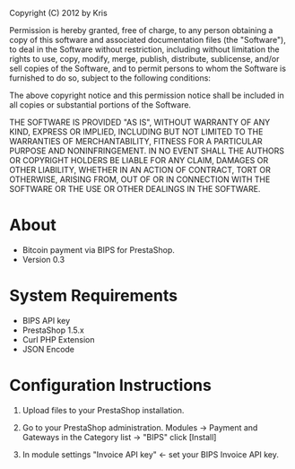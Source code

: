Copyright (C) 2012 by Kris

Permission is hereby granted, free of charge, to any person obtaining a copy
of this software and associated documentation files (the "Software"), to deal
in the Software without restriction, including without limitation the rights
to use, copy, modify, merge, publish, distribute, sublicense, and/or sell
copies of the Software, and to permit persons to whom the Software is
furnished to do so, subject to the following conditions:

The above copyright notice and this permission notice shall be included in
all copies or substantial portions of the Software.

THE SOFTWARE IS PROVIDED "AS IS", WITHOUT WARRANTY OF ANY KIND, EXPRESS OR
IMPLIED, INCLUDING BUT NOT LIMITED TO THE WARRANTIES OF MERCHANTABILITY,
FITNESS FOR A PARTICULAR PURPOSE AND NONINFRINGEMENT. IN NO EVENT SHALL THE
AUTHORS OR COPYRIGHT HOLDERS BE LIABLE FOR ANY CLAIM, DAMAGES OR OTHER
LIABILITY, WHETHER IN AN ACTION OF CONTRACT, TORT OR OTHERWISE, ARISING FROM,
OUT OF OR IN CONNECTION WITH THE SOFTWARE OR THE USE OR OTHER DEALINGS IN
THE SOFTWARE.

About
=====
+ Bitcoin payment via BIPS for PrestaShop.
+ Version 0.3

System Requirements
===================
+ BIPS API key
+ PrestaShop 1.5.x
+ Curl PHP Extension
+ JSON Encode
  
Configuration Instructions
==========================
  1. Upload files to your PrestaShop installation.

  2. Go to your PrestaShop administration.
Modules -> Payment and Gateways in the Category list -> "BIPS" click [Install]

  3. In module settings "Invoice API key" <- set your BIPS Invoice API key.
